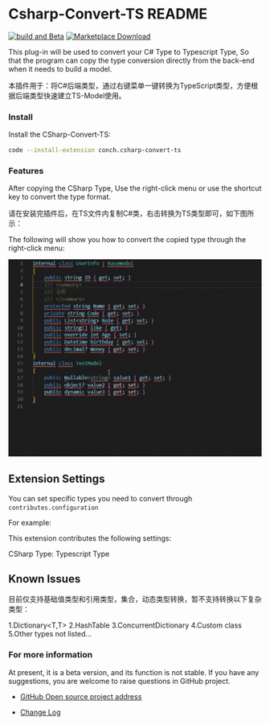 # Csharp-Convert-TS README

[![build and Beta](https://img.shields.io/github/workflow/status/abpframework/abp/build%20and%20test/dev?style=flat-square)](https://marketplace.visualstudio.com/items?itemName=conch.csharp-convert-ts#review-details)
[![Marketplace Download](https://img.shields.io/nuget/dt/Volo.Abp.Core.svg?style=flat-square)](https://marketplace.visualstudio.com/_apis/public/gallery/publishers/conch/vsextensions/csharp-convert-ts/0.1.18/vspackage)

This plug-in will be used to convert your C# Type to Typescript Type, So that the program can copy the type conversion directly from the back-end when it needs to build a model.

本插件用于：将C#后端类型，通过右键菜单一键转换为TypeScript类型，方便根据后端类型快速建立TS-Model使用。

### Install

Install the CSharp-Convert-TS:

````bash
code --install-extension conch.csharp-convert-ts
````

### Features

After copying the CSharp Type, Use the right-click menu or use the shortcut key to convert the type format.

请在安装完插件后，在TS文件内复制C#类，右击转换为TS类型即可，如下图所示：

The following will show you how to convert the copied type through the right-click menu:

![image](images/demo.gif)

## Extension Settings

You can set specific types you need to convert through `contributes.configuration`

For example:

This extension contributes the following settings:

CSharp Type: Typescript Type

## Known Issues

目前仅支持基础值类型和引用类型，集合，动态类型转换，暂不支持转换以下复杂类型：

1.Dictionary<T,T>
2.HashTable
3.ConcurrentDictionary
4.Custom class
5.Other types not listed...


### For more information

At present, it is a beta version, and its function is not stable. If you have any suggestions, you are welcome to raise questions in GitHub project.

* [GitHub Open source project address](https://github.com/git102347501/CSharp-Convert-TS)

* [Change Log](https://github.com/git102347501/CSharp-Convert-TS/blob/master/CHANGELOG.md)
